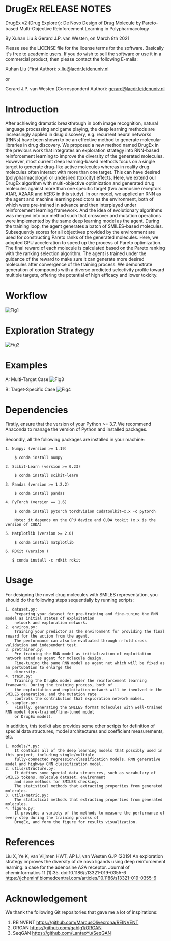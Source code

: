 DrugEx RELEASE NOTES
====================

DrugEx v2 (Drug Explorer): De Novo Design of Drug Molecule by Pareto-based Multi-Objective Reinforcement Learning in Polypharmacology

By Xuhan Liu & Gerard J.P. van Westen, on March 8th 2021

Please see the LICENSE file for the license terms for the software. Basically it's free to academic users. If you do wish to sell the software or use it in a commercial product, then please contact the following E-mails:

   Xuhan Liu (First Author): x.liu@lacdr.leidenuniv.nl 

   or

   Gerard J.P. van Westen (Correspondent Author): gerard@lacdr.leidenuniv.nl


Introduction
=============
After achieving dramatic breakthrough in both image recognition, natural language processing and game playing, the deep learning methods are increasingly applied in drug discovery, e.g. recurrent neural networks (RNNs) have been shown to be an effective method to generate molecular libraries in drug discovery. We proposed a new method named DrugEx in the previous work that integrates an exploration strategy into RNN-based reinforcement learning to improve the diversity of the generated molecules. However, most current deep learning-based methods focus on a single target to generate drug-like active molecules whereas in reality drug molecules often interact with more than one target. This can have desired (polypharmacology) or undesired (toxicity) effects. Here, we extend our DrugEx algorithm with multi-objective optimization and generated drug molecules against more than one specific target (two adenosine receptors A1AR, A2AAR and hERG in this study). In our model, we applied an RNN as the agent and machine learning predictors as the environment, both of which were pre-trained in advance and then interplayed under reinforcement learning framework. And the idea of evolutionary algorithms was merged into our method such that crossover and mutation operations were implemented by the same deep learning model as the agent. During the training loop, the agent generates a batch of SMILES-based molecules. Subsequently scores for all objectives provided by the environment are used for constructing Pareto ranks of the generated molecules. Here, we adopted GPU acceleration to speed up the process of Pareto optimization. The final reward of each molecule is calculated based on the Pareto ranking with the ranking selection algorithm. The agent is trained under the guidance of the reward to make sure it can generate more desired molecules after convergence of the training process. We demonstrate generation of compounds with a diverse predicted selectivity profile toward multiple targets, offering the potential of high efficacy and lower toxicity.

Workflow
========
![Fig1](figures/fig_1.png)

Exploration Strategy
====================
![Fig2](figures/fig_2.png)

Examples
=========
A: Multi-Target Case
![Fig3](figures/fig_3A.png)

B: Target-Specific Case
![Fig4](figures/fig_3B.png)

Dependencies
============
Firstly, ensure that the version of your Python >= 3.7. 
We recommend Anaconda to manage the version of Python and installed packages.

Secondly, all the following packages are installed in your machine:

    1. Numpy: (version >= 1.19)

        $ conda install numpy

    2. Scikit-Learn (version >= 0.23)

        $ conda install scikit-learn

    3. Pandas (version >= 1.2.2)

        $ conda install pandas

    4. PyTorch (version == 1.6)

        $ conda install pytorch torchvision cudatoolkit=x.x -c pytorch 
        
        Note: it depends on the GPU device and CUDA tookit (x.x is the version of CUDA)

    5. Matplotlib (version >= 2.0)

        $ conda install matplotlib
       
    6. RDKit (version )
    
       $ conda install -c rdkit rdkit
Usage
======
For designing the novel drug molecules with SMILES representation, you should do the following steps sequentially by running scripts:

    1. dataset.py: 
        Preparing your dataset for pre-training and fine-tuning the RNN model as initial states of exploitation 
        network and exploration network.
    2. environ.py:
        Training your predictor as the environment for providing the final reward for the action from the agent. 
        The performance can also be evaluated through n-fold cross validation and independent test. 
    3. pretrainer.py:
        Pre-training the RNN model as initialization of exploitation network acted as agent for molecule design.
        Fine-tuning the same RNN model as agent net which will be fixed as an pertubation to enlarge the 
        diversity.
    4. train.py: 
        Training the DrugEx model under the reinforcement learning framework. During the training process, both of 
        the exploitation and exploitation network will be involved in the SMILES generation, and the mutation rate 
        controls the contribution that exploration network makes.
    5. sampler.py:
        Finally, generating the SMILES format molecules with well-trained RNN model (pre-trained/fine-tuned model 
        or DrugEx model).
        
In addition, this toolkit also provides some other scripts for definition of special data structures, model architectures and coefficient measurements, etc.

    1. models/*.py:
        It contains all of the deep learning models that possibly used in this project, including single/multiple 
        fully-connected regression/classification models, RNN generative model and highway CNN classification model.
    2. utils/structure.py: 
        It defines some special data structures, such as vocabulary of SMILES tokens, molecule dataset, environment 
        and some methods for SMILES checking. 
        The statistical methods that extracting properties from generated molecules.
    3. utils/metric.py:
        The statistical methods that extracting properties from generated molecules.
    4. figure.py:
        It provides a variety of the methods to measure the performance of every step during the training process of 
        DrugEx, and form the figure for results visualization.     

References
==========
Liu X, Ye K, van Vlijmen HWT, AP IJ, van Westen GJP (2019) An exploration strategy improves the diversity of de novo ligands using deep reinforcement learning: a case for the adenosine A2A receptor. Journal of cheminformatics 11 (1):35. doi:10.1186/s13321-019-0355-6
https://jcheminf.biomedcentral.com/articles/10.1186/s13321-019-0355-6


Acknowledgement
===============
We thank the following Git repositories that gave me a lot of inspirations:
   
1. REINVENT    https://github.com/MarcusOlivecrona/REINVENT
2. ORGAN       https://github.com/gablg1/ORGAN
3. SeqGAN      https://github.com/LantaoYu/SeqGAN
